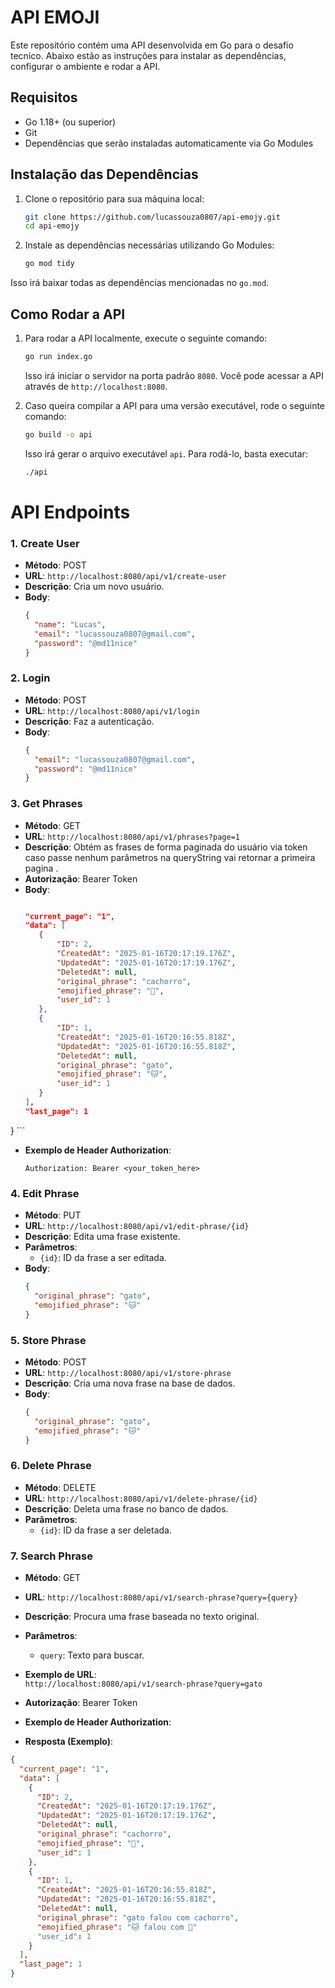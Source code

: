 # API EMOJI

Este repositório contém uma API desenvolvida em Go para o desafio tecnico. Abaixo estão as instruções para instalar as dependências, configurar o ambiente e rodar a API.

## Requisitos

- Go 1.18+ (ou superior)
- Git
- Dependências que serão instaladas automaticamente via Go Modules

## Instalação das Dependências

1. Clone o repositório para sua máquina local:

    ```bash
    git clone https://github.com/lucassouza0807/api-emojy.git
    cd api-emojy
    ```

2. Instale as dependências necessárias utilizando Go Modules:

    ```bash
    go mod tidy
    ```

Isso irá baixar todas as dependências mencionadas no `go.mod`.

## Como Rodar a API

1. Para rodar a API localmente, execute o seguinte comando:

    ```bash
    go run index.go
    ```

    Isso irá iniciar o servidor na porta padrão `8080`. Você pode acessar a API através de `http://localhost:8080`.

2. Caso queira compilar a API para uma versão executável, rode o seguinte comando:

    ```bash
    go build -o api
    ```

    Isso irá gerar o arquivo executável `api`. Para rodá-lo, basta executar:

    ```bash
    ./api
    ```


# API Endpoints

### 1. **Create User**
   - **Método**: POST
   - **URL**: `http://localhost:8080/api/v1/create-user`
   - **Descrição**: Cria um novo usuário.
   - **Body**:
     ```json
     {
       "name": "Lucas",
       "email": "lucassouza0807@gmail.com",
       "password": "@md11nice"
     }
     ```

### 2. **Login**
   - **Método**: POST
   - **URL**: `http://localhost:8080/api/v1/login`
   - **Descrição**: Faz a autenticação.
   - **Body**:
     ```json
     {
       "email": "lucassouza0807@gmail.com",
       "password": "@md11nice"
     }
     ```

### 3. **Get Phrases**
   - **Método**: GET
   - **URL**: `http://localhost:8080/api/v1/phrases?page=1`
   - **Descrição**: Obtém as frases de forma paginada do usuário via token caso passe nenhum parâmetros na queryString vai retornar a primeira pagina .
   - **Autorização**: Bearer Token
 - **Body**:
     ```json
   
    "current_page": "1",
    "data": [
        {
            "ID": 2,
            "CreatedAt": "2025-01-16T20:17:19.176Z",
            "UpdatedAt": "2025-01-16T20:17:19.176Z",
            "DeletedAt": null,
            "original_phrase": "cachorro",
            "emojified_phrase": "🐶",
            "user_id": 1
        },
        {
            "ID": 1,
            "CreatedAt": "2025-01-16T20:16:55.818Z",
            "UpdatedAt": "2025-01-16T20:16:55.818Z",
            "DeletedAt": null,
            "original_phrase": "gato",
            "emojified_phrase": "🐱",
            "user_id": 1
        }
    ],
    "last_page": 1
}
     ```
   - **Exemplo de Header Authorization**:
     ```
     Authorization: Bearer <your_token_here>
     ```

### 4. **Edit Phrase**
   - **Método**: PUT
   - **URL**: `http://localhost:8080/api/v1/edit-phrase/{id}`
   - **Descrição**: Edita uma frase existente.
   - **Parâmetros**:
     - `{id}`: ID da frase a ser editada.
   - **Body**:
     ```json
     {
       "original_phrase": "gato",
       "emojified_phrase": "🐱"
     }
     ```

### 5. **Store Phrase**
   - **Método**: POST
   - **URL**: `http://localhost:8080/api/v1/store-phrase`
   - **Descrição**: Cria uma nova frase na base de dados.
   - **Body**:
     ```json
     {
       "original_phrase": "gato",
       "emojified_phrase": "🐱"
     }
     ```

### 6. **Delete Phrase**
   - **Método**: DELETE
   - **URL**: `http://localhost:8080/api/v1/delete-phrase/{id}`
   - **Descrição**: Deleta uma frase no banco de dados.
   - **Parâmetros**:
     - `{id}`: ID da frase a ser deletada.


### 7. **Search Phrase**
- **Método**: GET  
- **URL**: `http://localhost:8080/api/v1/search-phrase?query={query}`  
- **Descrição**: Procura uma frase baseada no texto original.  
- **Parâmetros**:  
  - `query`: Texto para buscar.  
- **Exemplo de URL**:  
  `http://localhost:8080/api/v1/search-phrase?query=gato`  
- **Autorização**: Bearer Token  
- **Exemplo de Header Authorization**:

- **Resposta (Exemplo)**:  
```json
{
  "current_page": "1",
  "data": [
    {
      "ID": 2,
      "CreatedAt": "2025-01-16T20:17:19.176Z",
      "UpdatedAt": "2025-01-16T20:17:19.176Z",
      "DeletedAt": null,
      "original_phrase": "cachorro",
      "emojified_phrase": "🐶",
      "user_id": 1
    },
    {
      "ID": 1,
      "CreatedAt": "2025-01-16T20:16:55.818Z",
      "UpdatedAt": "2025-01-16T20:16:55.818Z",
      "DeletedAt": null,
      "original_phrase": "gato falou com cachorro",
      "emojified_phrase": "🐱 falou com 🐶"
      "user_id": 1
    }
  ],
  "last_page": 1
}